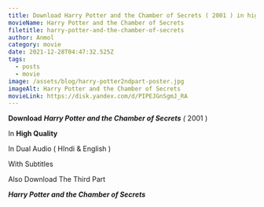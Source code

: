 ```yaml
---
title: Download Harry Potter and the Chamber of Secrets ( 2001 ) in high quality
movieName: Harry Potter and the Chamber of Secrets
filetitle: harry-potter-and-the-chamber-of-secrets
author: Anmol
category: movie
date: 2021-12-28T04:47:32.525Z
tags:
  - posts
  - movie
image: /assets/blog/harry-potter2ndpart-poster.jpg
imageAlt: Harry Potter and the Chamber of Secrets
movieLink: https://disk.yandex.com/d/PIPEJGnSgmJ_RA
---
```

**Download**  ***Harry Potter and the Chamber of Secrets** (* 2001 ) 

In **High Quality**

In Dual Audio ( HIndi & English )

With Subtitles

Also Download The Third Part

***Harry Potter and the Chamber of Secrets***